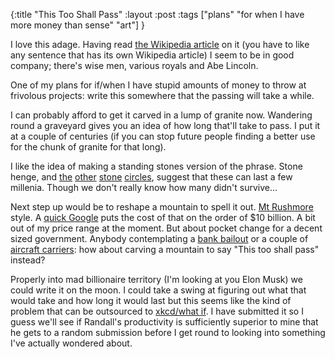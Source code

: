 {:title "This Too Shall Pass"
:layout :post
:tags ["plans" "for when I have more money than sense" "art"]
}

I love this adage. Having read [the Wikipedia article](https://en.wikipedia.org/wiki/This_too_shall_pass) on it (you have to like any sentence that has its own Wikipedia article) I seem to be in good company; there's wise men, various royals and Abe Lincoln. 

One of my plans for if/when I have stupid amounts of money to throw at frivolous projects: write this somewhere that the passing will take a while.

I can probably afford to get it carved in a lump of granite now. Wandering round a graveyard gives you an idea of how long that'll take to pass. I put it at a couple of centuries (if you can stop future people finding a better use for the chunk of granite for that long). 

I like the idea of making a standing stones version of the phrase. Stone henge, and [the](https://en.wikipedia.org/wiki/List_of_stone_circles) [other](https://en.wikipedia.org/wiki/Ring_of_Brodgar) [stone](https://upload.wikimedia.org/wikipedia/commons/8/88/Tyrebagger_Stone_Circle_-_geograph.org.uk_-_257895.jpg) [circles](https://en.wikipedia.org/wiki/Easter_Aquhorthies_stone_circle), suggest that these can last a few millenia. Though we don't really know how many didn't survive...

Next step up would be to reshape a mountain to spell it out. [Mt Rushmore](https://en.wikipedia.org/wiki/Mount_Rushmore) style. A [quick Google](https://atkinsbookshelf.wordpress.com/tag/what-would-it-cost-to-build-mount-rushmore-now/) puts the cost of that on the order of $10 billion. A bit out of my price range at the moment. But about pocket change for a decent sized government. Anybody contemplating a [bank bailout](https://www.theguardian.com/politics/reality-check-with-polly-curtis/2011/sep/12/reality-check-banking-bailout) or a couple of [aircraft carriers](https://en.wikipedia.org/wiki/Queen_Elizabeth-class_aircraft_carrier): how about carving a mountain to say "This too shall pass" instead? 

Properly into mad billionaire territory (I'm looking at you Elon Musk) we could write it on the moon. I could take a swing at figuring out what that would take and how long it would last but this seems like the kind of problem that can be outsourced to [xkcd/what if](https://what-if.xkcd.com/). I have submitted it so I guess we'll see if Randall's productivity is sufficiently superior to mine that he gets to a random submission before I get round to looking into something I've actually wondered about.
